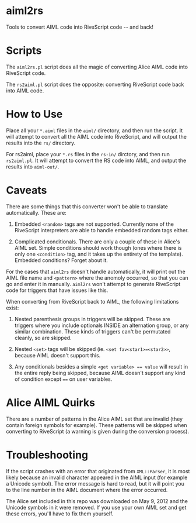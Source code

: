 aiml2rs
=======

Tools to convert AIML code into RiveScript code -- and back!

Scripts
=======

The `aiml2rs.pl` script does all the magic of converting Alice AIML code into
RiveScript code.

The `rs2aiml.pl` script does the opposite: converting RiveScript code back
into AIML code.

How to Use
==========

Place all your `*.aiml` files in the `aiml/` directory, and then run the
script. It will attempt to convert all the AIML code into RiveScript, and
will output the results into the `rs/` directory.

For rs2aiml, place your `*.rs` files in the `rs-in/` dirctory, and then run
`rs2aiml.pl`. It will attempt to convert the RS code into AIML, and output
the results into `aiml-out/`.

Caveats
=======

There are some things that this converter won't be able to translate
automatically. These are:

1) Embedded `<random>` tags are not supported. Currently none of the RiveScript
interpreters are able to handle embedded random tags either.

2) Complicated conditionals. There are only a couple of these in Alice's AIML
set. Simple conditions should work though (ones where there is only one
`<condition>` tag, and it takes up the entirety of the template). Embedded
conditions? Forget about it.

For the cases that `aiml2rs` doesn't handle automatically, it will print out the
AIML file name and `<pattern>` where the anomoly occurred, so that you can go
and enter it in manually. `aiml2rs` won't attempt to generate RiveScript code for
triggers that have issues like this.

When converting from RiveScript back to AIML, the following limitations exist:

1) Nested parenthesis groups in triggers will be skipped. These are triggers
where you include optionals INSIDE an alternation group, or any similar combination.
These kinds of triggers can't be permutated cleanly, so are skipped.

2) Nested `<set>` tags will be skipped (ie. `<set fav<star1>=<star2>>`, because
AIML doesn't support this.

3) Any conditionals besides a simple `<get variable> == value` will result in
the entire reply being skipped, because AIML doesn't support any kind of
condition except `==` on user variables.

Alice AIML Quirks
=================

There are a number of patterns in the Alice AIML set that are invalid (they
contain foreign symbols for example). These patterns will be skipped when
converting to RiveScript (a warning is given during the conversion process).

Troubleshooting
===============

If the script crashes with an error that originated from `XML::Parser`, it is
most likely because an invalid character appeared in the AIML input (for example
a Unicode symbol). The error message is hard to read, but it will point you to
the line number in the AIML document where the error occurred.

The Alice set included in this repo was downloaded on May 9, 2012 and the Unicode
symbols in it were removed. If you use your own AIML set and get these errors,
you'll have to fix them yourself.
